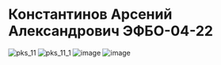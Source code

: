 # Константинов Арсений Александрович ЭФБО-04-22

![pks_11](https://github.com/user-attachments/assets/d4315a25-1ac1-4f52-b681-298b8a4bad28)
![pks_11_1](https://github.com/user-attachments/assets/fd3f82ac-b3cc-4dc5-90db-f2b4bd94a4a3)
![image](https://github.com/user-attachments/assets/e09c68f1-e423-477a-9572-ca3027486e99)
![image](https://github.com/user-attachments/assets/55e965a0-af8d-422d-bf63-2be612b027e8)
